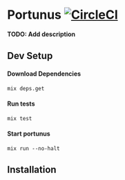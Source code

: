 # Portunus [![CircleCI](https://circleci.com/gh/sharmapankaj2512/portunus.svg?style=svg)](https://circleci.com/gh/sharmapankaj2512/portunus)

**TODO: Add description**

## Dev Setup

#### Download Dependencies
`mix deps.get`

#### Run tests
`mix test`

#### Start portunus
`mix run --no-halt`

## Installation